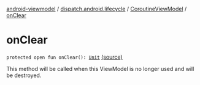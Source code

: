 [android-viewmodel](../../index.md) / [dispatch.android.lifecycle](../index.md) / [CoroutineViewModel](index.md) / [onClear](./on-clear.md)

# onClear

`protected open fun onClear(): `[`Unit`](https://kotlinlang.org/api/latest/jvm/stdlib/kotlin/-unit/index.html) [(source)](https://github.com/RBusarow/Dispatch/tree/master/android-viewmodel/src/main/java/dispatch/android/lifecycle/CoroutineViewModel.kt#L80)

This method will be called when this ViewModel is no longer used and will be destroyed.

